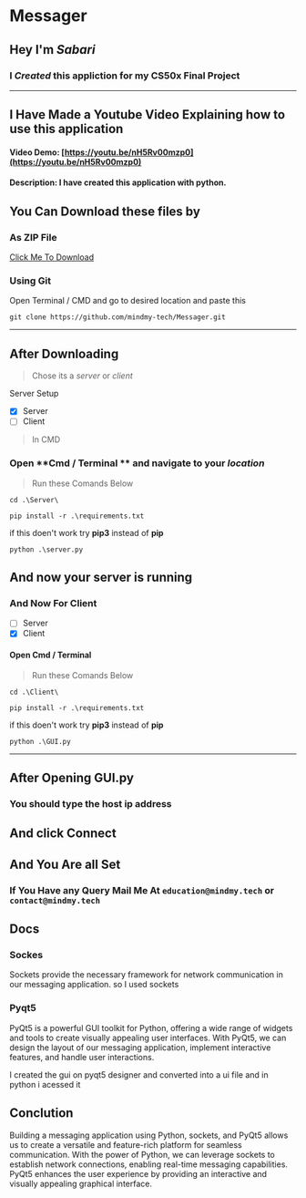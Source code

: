 # Messager

## Hey I'm *Sabari* 

### I *Created* this appliction for my CS50x Final Project 

---

## I Have Made a Youtube Video Explaining how to use this application 


#### Video Demo:  [https://youtu.be/nH5Rv00mzp0](https://youtu.be/nH5Rv00mzp0)
#### Description: I have created this application with python.

## You Can Download these files by 

### As ZIP File
[Click Me To  Download](https://github.com/mindmy-tech/Messager/archive/refs/heads/main.zip)

### Using Git 
Open Terminal / CMD and go to desired location and paste this 

`git clone https://github.com/mindmy-tech/Messager.git `

---

## After Downloading 

> Chose its a *server* or *client* 

 Server Setup

- [x] Server 
- [ ] Client

> In CMD

### Open **Cmd / Terminal ** and navigate to your *location* 

> Run these Comands Below

`cd .\Server\`

`pip install -r .\requirements.txt`

 if this doen't work try **pip3** instead of **pip**

`python .\server.py`


## And now your server is running 


### And Now For Client

- [ ] Server 
- [x] Client

#### Open Cmd / Terminal 

> Run these Comands Below

`cd .\Client\`

`pip install -r .\requirements.txt`

if this doen't work try **pip3** instead of **pip**

`python .\GUI.py`

--- 

## After Opening GUI.py 

### You should type the host ip address

## And click Connect 

## And You Are all Set 

### If You Have any Query Mail Me At `education@mindmy.tech` or `contact@mindmy.tech`


## Docs 

### Sockes  

Sockets provide the necessary framework for network 
communication in our messaging application. so I used sockets 

### Pyqt5

PyQt5 is a powerful GUI toolkit for Python, offering a wide range of widgets and
 tools to create visually appealing user interfaces. With PyQt5, we can design the layout of our messaging application, implement interactive features, and handle user interactions.

I created the gui on pyqt5 designer and converted into a ui file 
and in python i acessed it

## Conclution

Building a messaging application using Python, sockets, and PyQt5 allows us to create a versatile and feature-rich platform for seamless communication. With the power of Python, we can leverage sockets to establish network connections, enabling real-time messaging capabilities. PyQt5 enhances the user experience by providing an interactive and visually appealing graphical interface. 



